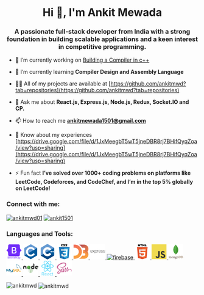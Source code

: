 <h1 align="center">Hi 👋, I'm Ankit Mewada</h1>
<h3 align="center">A passionate full-stack developer from India with a strong foundation in building scalable applications and a keen interest in competitive programming.</h3>

- 🔭 I’m currently working on [Building a Compiler in c++](https://github.com/ankitmwd/Compiler)

- 🌱 I’m currently learning **Compiler Design and Assembly Language**

- 👨‍💻 All of my projects are available at [https://github.com/ankitmwd?tab=repositories](https://github.com/ankitmwd?tab=repositories)

- 💬 Ask me about **React.js, Express.js, Node.js, Redux, Socket.IO and CP.**

- 📫 How to reach me **ankitmewada1501@gmail.com**

- 📄 Know about my experiences [https://drive.google.com/file/d/1JxMeegbT5wT5jneDBR8rj7BHifQyqZoa/view?usp=sharing](https://drive.google.com/file/d/1JxMeegbT5wT5jneDBR8rj7BHifQyqZoa/view?usp=sharing)

- ⚡ Fun fact **I’ve solved over 1000+ coding problems on platforms like LeetCode, Codeforces, and CodeChef, and I’m in the top 5% globally on LeetCode!**

<h3 align="left">Connect with me:</h3>
<p align="left">
<a href="https://codeforces.com/profile/ankitmwd01" target="blank"><img align="center" src="https://raw.githubusercontent.com/rahuldkjain/github-profile-readme-generator/master/src/images/icons/Social/codeforces.svg" alt="ankitmwd01" height="30" width="40" /></a>
<a href="https://www.leetcode.com/ankit1501" target="blank"><img align="center" src="https://raw.githubusercontent.com/rahuldkjain/github-profile-readme-generator/master/src/images/icons/Social/leet-code.svg" alt="ankit1501" height="30" width="40" /></a>
</p>

<h3 align="left">Languages and Tools:</h3>
<p align="left"> <a href="https://getbootstrap.com" target="_blank" rel="noreferrer"> <img src="https://raw.githubusercontent.com/devicons/devicon/master/icons/bootstrap/bootstrap-plain-wordmark.svg" alt="bootstrap" width="40" height="40"/> </a> <a href="https://www.cprogramming.com/" target="_blank" rel="noreferrer"> <img src="https://raw.githubusercontent.com/devicons/devicon/master/icons/c/c-original.svg" alt="c" width="40" height="40"/> </a> <a href="https://www.w3schools.com/cpp/" target="_blank" rel="noreferrer"> <img src="https://raw.githubusercontent.com/devicons/devicon/master/icons/cplusplus/cplusplus-original.svg" alt="cplusplus" width="40" height="40"/> </a> <a href="https://www.w3schools.com/css/" target="_blank" rel="noreferrer"> <img src="https://raw.githubusercontent.com/devicons/devicon/master/icons/css3/css3-original-wordmark.svg" alt="css3" width="40" height="40"/> </a> <a href="https://d3js.org/" target="_blank" rel="noreferrer"> <img src="https://raw.githubusercontent.com/devicons/devicon/master/icons/d3js/d3js-original.svg" alt="d3js" width="40" height="40"/> </a> <a href="https://expressjs.com" target="_blank" rel="noreferrer"> <img src="https://raw.githubusercontent.com/devicons/devicon/master/icons/express/express-original-wordmark.svg" alt="express" width="40" height="40"/> </a> <a href="https://firebase.google.com/" target="_blank" rel="noreferrer"> <img src="https://www.vectorlogo.zone/logos/firebase/firebase-icon.svg" alt="firebase" width="40" height="40"/> </a> <a href="https://www.w3.org/html/" target="_blank" rel="noreferrer"> <img src="https://raw.githubusercontent.com/devicons/devicon/master/icons/html5/html5-original-wordmark.svg" alt="html5" width="40" height="40"/> </a> <a href="https://developer.mozilla.org/en-US/docs/Web/JavaScript" target="_blank" rel="noreferrer"> <img src="https://raw.githubusercontent.com/devicons/devicon/master/icons/javascript/javascript-original.svg" alt="javascript" width="40" height="40"/> </a> <a href="https://www.mongodb.com/" target="_blank" rel="noreferrer"> <img src="https://raw.githubusercontent.com/devicons/devicon/master/icons/mongodb/mongodb-original-wordmark.svg" alt="mongodb" width="40" height="40"/> </a> <a href="https://www.mysql.com/" target="_blank" rel="noreferrer"> <img src="https://raw.githubusercontent.com/devicons/devicon/master/icons/mysql/mysql-original-wordmark.svg" alt="mysql" width="40" height="40"/> </a> <a href="https://nodejs.org" target="_blank" rel="noreferrer"> <img src="https://raw.githubusercontent.com/devicons/devicon/master/icons/nodejs/nodejs-original-wordmark.svg" alt="nodejs" width="40" height="40"/> </a> <a href="https://reactjs.org/" target="_blank" rel="noreferrer"> <img src="https://raw.githubusercontent.com/devicons/devicon/master/icons/react/react-original-wordmark.svg" alt="react" width="40" height="40"/> </a> <a href="https://sass-lang.com" target="_blank" rel="noreferrer"> <img src="https://raw.githubusercontent.com/devicons/devicon/master/icons/sass/sass-original.svg" alt="sass" width="40" height="40"/> </a> </p>

<p><img align="left" src="https://github-readme-stats.vercel.app/api/top-langs?username=ankitmwd&show_icons=true&locale=en&layout=compact" alt="ankitmwd" /></p>

<p>&nbsp;<img align="center" src="https://github-readme-stats.vercel.app/api?username=ankitmwd&show_icons=true&locale=en" alt="ankitmwd" /></p>

